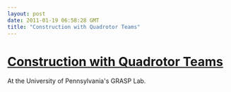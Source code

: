 ```yaml
---
layout: post
date: 2011-01-19 06:58:28 GMT
title: "Construction with Quadrotor Teams"
---
```

# [Construction with Quadrotor Teams](http://www.youtube.com/watch?v=W18Z3UnnS_0&hd=1)

At the University of Pennsylvania's GRASP Lab.